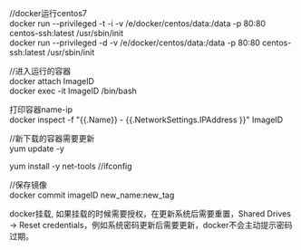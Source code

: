//docker运行centos7  
docker run --privileged -t -i -v /e/docker/centos/data:/data -p 80:80 centos-ssh:latest /usr/sbin/init  
docker run --privileged -d -v /e/docker/centos/data:/data -p 80:80 centos-ssh:latest /usr/sbin/init  

//进入运行的容器  
docker attach ImageID  
docker exec -it ImageID /bin/bash  

打印容器name-ip  
docker inspect -f "{{.Name}} - {{.NetworkSettings.IPAddress }}" ImageID  

//新下载的容器需要更新  
yum update -y  
  
yum install -y net-tools //ifconfig  

//保存镜像  
docker commit imageID new_name:new_tag  

docker挂载,	如果挂载的时候需要授权，在更新系统后需要重置，Shared Drives -> Reset credentials，例如系统密码更新后需要更新，docker不会主动提示密码过期。
